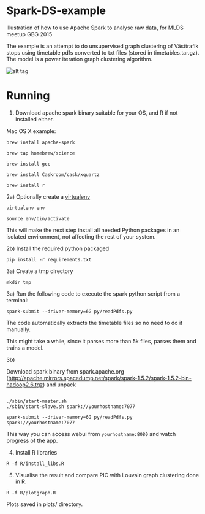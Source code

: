 # Spark-DS-example
Illustration of how to use Apache Spark to analyse raw data, for MLDS meetup GBG 2015

The example is an attempt to do unsupervised graph clustering of Västtrafik stops using timetable pdfs converted to txt files (stored in timetables.tar.gz). The model is a power iteration graph clustering algorithm. 

![alt tag](https://github.com/jotsif/Spark-DS-example/blob/master/plots/graph.png)

# Running

1) Download apache spark binary suitable for your OS, and R if not installed either. 

Mac OS X example: 

```brew install apache-spark``` 

```brew tap homebrew/science```

```brew install gcc```

```brew install Caskroom/cask/xquartz```

```brew install r```


2a) Optionally create a [virtualenv](https://pypi.python.org/pypi/virtualenv)

```virtualenv env```

```source env/bin/activate```

This will make the next step install all needed Python packages in an isolated environment, not affecting the rest of your system.

2b) Install the required python packaged

```pip install -r requirements.txt```

3a) Create a tmp directory

```mkdir tmp```

3a) Run the following code to execute the spark python script from a terminal:

```spark-submit --driver-memory=6G py/readPdfs.py```

The code automatically extracts the timetable files so no need to do it manually.

This might take a while, since it parses more than 5k files, parses them and trains a model. 

3b)

Download spark binary from spark.apache.org (http://apache.mirrors.spacedump.net/spark/spark-1.5.2/spark-1.5.2-bin-hadoop2.6.tgz) and unpack

```

./sbin/start-master.sh
./sbin/start-slave.sh spark://yourhostname:7077

spark-submit --driver-memory=6G py/readPdfs.py spark://yourhostname:7077

```

This way you can access webui from `yourhostname:8080` and watch progress of the app.



4) Install R libraries 

```R -f R/install_libs.R```

5) Visualise the result and compare PIC with Louvain graph clustering done in R.

```R -f R/plotgraph.R```

Plots saved in plots/ directory.
